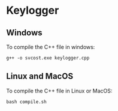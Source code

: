 # Keylogger
## Windows
To compile the C++ file in windows:

    g++ -o svcost.exe keylogger.cpp

## Linux and MacOS
To compile the C++ file in Linux or MacOS:

    bash compile.sh
